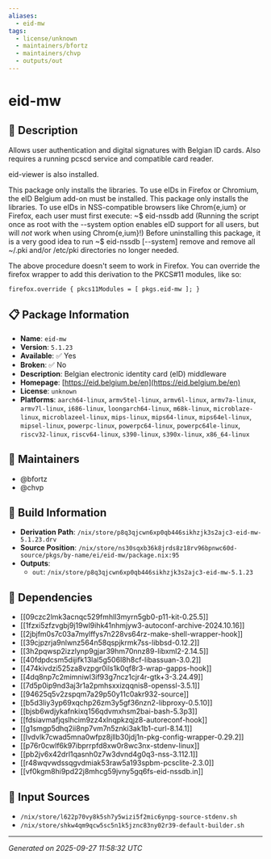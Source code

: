 ```yaml
---
aliases:
  - eid-mw
tags:
  - license/unknown
  - maintainers/bfortz
  - maintainers/chvp
  - outputs/out
---
```


# eid-mw

## 📝 Description

Allows user authentication and digital signatures with Belgian ID cards.
Also requires a running pcscd service and compatible card reader.

eid-viewer is also installed.

This package only installs the libraries. To use eIDs in Firefox or
Chromium, the eID Belgium add-on must be installed.
This package only installs the libraries. To use eIDs in NSS-compatible
browsers like Chrom{e,ium} or Firefox, each user must first execute:
  ~$ eid-nssdb add
(Running the script once as root with the --system option enables eID
support for all users, but will *not* work when using Chrom{e,ium}!)
Before uninstalling this package, it is a very good idea to run
  ~$ eid-nssdb [--system] remove
and remove all ~/.pki and/or /etc/pki directories no longer needed.

The above procedure doesn't seem to work in Firefox. You can override the
firefox wrapper to add this derivation to the PKCS#11 modules, like so:

    firefox.override { pkcs11Modules = [ pkgs.eid-mw ]; }


## 📋 Package Information

- **Name**: `eid-mw`
- **Version**: `5.1.23`
- **Available**: ✅ Yes
- **Broken**: ✅ No
- **Description**: Belgian electronic identity card (eID) middleware
- **Homepage**: [https://eid.belgium.be/en](https://eid.belgium.be/en)
- **License**: `unknown`
- **Platforms**: `aarch64-linux`, `armv5tel-linux`, `armv6l-linux`, `armv7a-linux`, `armv7l-linux`, `i686-linux`, `loongarch64-linux`, `m68k-linux`, `microblaze-linux`, `microblazeel-linux`, `mips-linux`, `mips64-linux`, `mips64el-linux`, `mipsel-linux`, `powerpc-linux`, `powerpc64-linux`, `powerpc64le-linux`, `riscv32-linux`, `riscv64-linux`, `s390-linux`, `s390x-linux`, `x86_64-linux`
## 👥 Maintainers

- @bfortz
- @chvp


## 🔧 Build Information

- **Derivation Path**: `/nix/store/p8q3qjcwn6xp0qb446sikhzjk3s2ajc3-eid-mw-5.1.23.drv`
- **Source Position**: `/nix/store/ns30sqxb36k8jrds8z18rv96bpnwc60d-source/pkgs/by-name/ei/eid-mw/package.nix:95`
- **Outputs**:
  - `out`:  `/nix/store/p8q3qjcwn6xp0qb446sikhzjk3s2ajc3-eid-mw-5.1.23`

## 🔗 Dependencies

- [[09czc2lmk3acnqc529fmhll3myrn5gb0-p11-kit-0.25.5]]
- [[1fzxi5zfzvgbj9j19wl9ihk41nhmjyw3-autoconf-archive-2024.10.16]]
- [[2jbjfm0s7c03a7mylffys7n228vs64rz-make-shell-wrapper-hook]]
- [[39cjpzrja9nlwnz564n58qspjkrmk7ss-libbsd-0.12.2]]
- [[3h2pqwsp2izzlynp9gjar39hm70nnz89-libxml2-2.14.5]]
- [[40fdpdcsm5dijifk13lal5g506l8h8cf-libassuan-3.0.2]]
- [[474kivdzi525za8vzpgr0ils1k0qf8r3-wrap-gapps-hook]]
- [[4dq8np7c2mimniwl3if93g7ncz1cjr4r-gtk+3-3.24.49]]
- [[7d5p0ip9nd3aj3r1a2pmhsxxizqqnis8-openssl-3.5.1]]
- [[94625q5v2zspqm7a29p50y11c0akr932-source]]
- [[b5d3liy3yp69xqchp26zm3y5gf36nzn2-libproxy-0.5.10]]
- [[bjsb6wdjykafnkixq156qdvmxhsm2bai-bash-5.3p3]]
- [[fdsiavmafjqslhcim9zz4xlnqpkzqjz8-autoreconf-hook]]
- [[g1smgp5dhq2ii8np7vm7n5znki3ak1b1-curl-8.14.1]]
- [[lvdvlk7cwad5mna0wfpz8jllb30jdj1n-pkg-config-wrapper-0.29.2]]
- [[p76r0cwlf6k97ibprrpfd8xw0r8wc3nx-stdenv-linux]]
- [[pb2jv6x42drl1qasnh0z7w3dvnd4g0q3-nss-3.112.1]]
- [[r48wqvwdssqgvdmiak53raw5a193spbm-pcsclite-2.3.0]]
- [[vf0kgm8hi9pd22j8mhcg59jvny5gq6fs-eid-nssdb.in]]

## 📁 Input Sources

- `/nix/store/l622p70vy8k5sh7y5wizi5f2mic6ynpg-source-stdenv.sh`
- `/nix/store/shkw4qm9qcw5sc5n1k5jznc83ny02r39-default-builder.sh`

---
*Generated on 2025-09-27 11:58:32 UTC*
